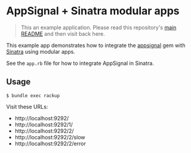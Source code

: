 # AppSignal + Sinatra modular apps

> This an example application. Please read this repository's [main
  README](../../blob/master/README.md) and then visit back here.

This example app demonstrates how to integrate the [appsignal][appsignal-gem]
gem with [Sinatra][sinatra] using modular apps.

See the `app.rb` file for how to integrate AppSignal in Sinatra.

## Usage

```
$ bundle exec rackup
```

Visit these URLs:

- http://localhost:9292/
- http://localhost:9292/1/
- http://localhost:9292/2/
- http://localhost:9292/2/slow
- http://localhost:9292/2/error

[appsignal-gem]: https://github.com/appsignal/appsignal-ruby
[sinatra]: http://www.sinatrarb.com/
